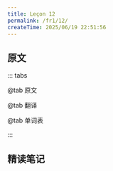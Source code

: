 ```yaml
---
title: Leçon 12
permalink: /fr1/12/
createTime: 2025/06/19 22:51:56
---
```


## 原文

::: tabs

@tab 原文

@tab 翻译

@tab 单词表

:::

## 精读笔记